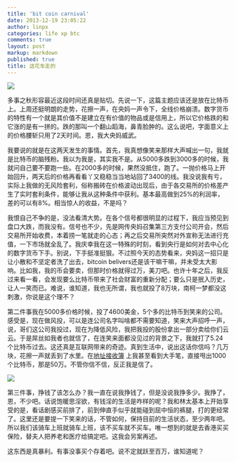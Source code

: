 ```yaml
---
title: 'bit coin carnival'
date: 2013-12-19 23:05:22
author: linpx
categories: life xp btc
comments: true
layout: post
markup: markdown
published: true
title: 这花车走的
---
```

![](http://farm8.staticflickr.com/7405/10305978055_9d9091aedb_b.jpg)

多事之秋形容最近这段时间还真是贴切。先说一下，这篇主题应该还是放在比特币上。上周还挺明朗的走势，花擦一声，在央妈一声令下，全线价格崩溃。数字货币的特性有一个就是其价值不是建立在有价值的物品或是信用上，所以它价格跌的和它涨的是有一拼的。跌的那叫一个翻山蹈海，鼻青脸肿的。这么说吧，字面意义上的价格腰斩只用了2天时间。恩，我大央妈威武。

我要说的就是在这两天发生的事情。首先，我真想像笑来那样大声喊出一句，我就是比特币的脑残粉。我以为我是，其实我不是。从5000多跌到3000多的时候，我就问自己要不要跑一些。在2000多的时候，果然没抵住，跑了。一抛价格马上开始回升，两天后的价格再看看丫又稳稳当当地站回了3400的线。我没说我有亏，实际上我做的无风险套利，俗称搬砖在价格波动出现后，由于各交易所的价格差产生了实时套利条件，能够让我从这种条件中获利。基本最高做到25%的利润率，差的可以有8%。相当惊人的收益，不是吗？

我恨自己不争的是，没法看清大势。在各个信号都很明显的过程下，我应当预见到盘口大跌，而我没有。信号也不少，先是网传央妈召集第三方支付公司开会，然后交易所开始收费，本着捞一笔就走的心态；再之后交易所突然对外宣称无法进行充值，一下市场就全乱了。我庆幸我在这一特殊的时刻，看到央行是如何对去中心化的数字货币下手。别说，下手挺准挺狠。不过照今天的态势看来，央妈这一招只是让小散和不坚定者洗了出去，bitcoin
belivers还是该干嘛干嘛，并未受太大影响。比如我，我的币会要卖，但那时价格就得过万，美刀吧。也许十年之后，我反过来看一看，会发现要么比特币带来了社会财富的重新分配；要么只是抿入历史，让人一笑而已。难说，谁知道，我也无所谓，我也就投了8万块，南柯一梦都没这刺激，你说是这个理不？

第二件事我在5000多价格时候，投了4600美金，5个多的比特币到笑来的公司。感受是，现在做风投，可以是连公司名字叫啥都不需要知道，笑来大声招呼一声，说，哥们这公司我投过，现在为降低风险，我把我投的股份拿出一部分卖给你们云云。于是屌丝如我者也就信了，在连笑来面都没见过的背景之下，我就打了5.24个比特币过去。这还真是互联网带来的奇迹。真到生活中，说出这话你信吗？几万块，花擦一声就丢到了水里。在[地址接收簿](
https://blockchain.info/address/16c4Quq3T1BpVxKyMzXFF9F4NmTQUsCPpW)
上我甚至看到大手笔，直接甩出1000个比特币，那是50万。不管你信不信，反正我是信了。

![](http://farm4.staticflickr.com/3692/11451136573_f9ccf46731_b.jpg)

第三件事，挣钱了该怎么办？我一直在说我挣钱了，但是没说我挣多少。我挣了，恩，不少吧。话说饱暖思淫欲，有钱淫的生活是咋样的呢？我和林太基本上开始享受的是，看话剧感买前排了，前到伸直手似乎就能碰到屈中恒的裤腿，打的更经常了。这里还是要提一下笑来的话，不管如何，保持目前的生活状态，至少两年吧。所以我们该骑车上班就骑车上班，该不买车就不买车。唯一想到的就是去香港买买保险，替夫人把养老和医疗给搞定吧。这我会另案再述。

这东西是真暴利。有事没事买个存着吧。说不定就跃至百万，谁知道呢？
